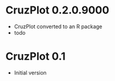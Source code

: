 # CruzPlot 0.2.0.9000
* CruzPlot converted to an R package
* todo

# CruzPlot 0.1
* Initial version
